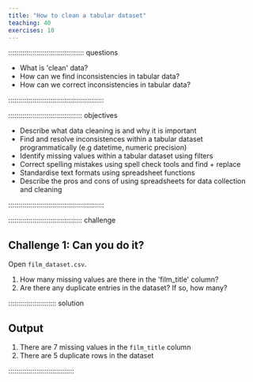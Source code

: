 ```yaml
---
title: "How to clean a tabular dataset"
teaching: 40
exercises: 10
---
```


:::::::::::::::::::::::::::::::::::::: questions 

- What is 'clean' data?
- How can we find inconsistencies in tabular data?
- How can we correct inconsistencies in tabular data?

::::::::::::::::::::::::::::::::::::::::::::::::

::::::::::::::::::::::::::::::::::::: objectives

- Describe what data cleaning is and why it is important
- Find and resolve inconsistences within a tabular dataset programmatically (e.g datetime, numeric precision)
- Identify missing values within a tabular dataset using filters
- Correct spelling mistakes using spell check tools and find + replace
- Standardise text formats using spreadsheet functions
- Describe the pros and cons of using spreadsheets for data collection and cleaning

::::::::::::::::::::::::::::::::::::::::::::::::

::::::::::::::::::::::::::::::::::::: challenge 

## Challenge 1: Can you do it?

Open `film_dataset.csv`. 

1. How many missing values are there in the 'film_title' column?
2. Are there any duplicate entries in the dataset? If so, how many?

:::::::::::::::::::::::: solution 

## Output
 
1. There are 7 missing values in the `film_title` column
2. There are 5 duplicate rows in the dataset

:::::::::::::::::::::::::::::::::

